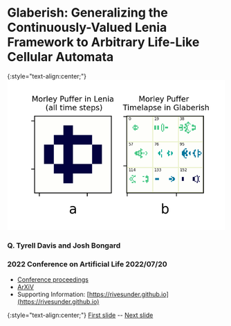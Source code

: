 
# Glaberish: Generalizing the Continuously-Valued Lenia Framework to Arbitrary Life-Like Cellular Automata 

{:style="text-align:center;"}
![teaser figure showing Orbium and s613 CA](https://raw.githubusercontent.com/riveSunder/yuca/master/assets/glaberish/morley_timelapse.png)

### Q. Tyrell Davis and Josh Bongard
### 2022 Conference on Artificial Life 2022/07/20
* [Conference proceedings](https://direct.mit.edu/isal/isal/volume/34) 
* [ArXiV](https://arxiv.org/abs/2205.10463)
* Supporting Information: [https://rivesunder.github.io](https://rivesunder.github.io)

{:style="text-align:center;"}
[First slide](https://rivesunder.github.io/yuca/g_slide_000) -- [Next slide](https://rivesunder.github.io/yuca/g_slide_001)
